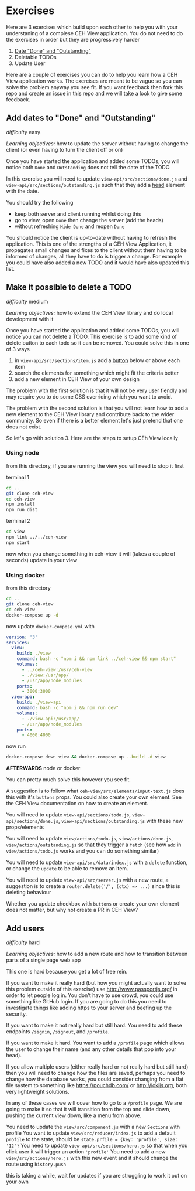 # Exercises

Here are 3 exercises which build upon each other to help you with your understaning of a complese CEH View application.
You do not need to do the exercises in order but they are progressively harder

1. [Date "Done" and "Outstanding"](/exercises-1.md)
2. Deletable TODOs
3. Update User 







Here are a couple of exercises you can do to help you learn how a CEH View application works. The exercises are meant to be vague so you can solve the problem anyway you see fit. If you want feedback then fork this repo and create an issue in this repo and we will take a look to give some feedback.

## Add dates to "Done" and "Outstanding"

*difficulty* easy

*Learning objectives:* how to update the server without having to change the client (or even having to turn the client off or on)

Once you have started the application and added some TODOs, you will notice both `Done` and `Outstanding` does not tell the date of the TODO.

In this exercise you will need to update `view-api/src/sections/done.js` and `view-api/src/sections/outstanding.js` such that they add a [head](https://nerc-ceh.github.io/ceh-view/elements/head) element with the date.

You should try the following

* keep both server and client running whilst doing this
* go to view, open `Done` then change the server (add the heads)
* without refreshing `Hide Done` and reopen `Done`

You should notice the client is up-to-date without having to refresh the application. This is one of the strengths of a CEH View Application, it propagates small changes and fixes to the client without them having to be informed of changes, all they have to do is trigger a change. For example you could have also added a new TODO and it would have also updated this list.

## Make it possible to delete a TODO

*difficulty* medium

*Learning objectives:* how to extend the CEH View library and do local development with it

Once you have started the application and added some TODOs, you will notice you can not delete a TODO. This exercise is to add some kind of delete button to each todo so it can be removed. You could solve this in one of 3 ways

1. in `view-api/src/sections/item.js` add a [button](https://nerc-ceh.github.io/ceh-view/elements/button) below or above each item
2. search the elements for something which might fit the criteria better
3. add a new element in CEH View of your own design

The problem with the first solution is that it will not be very user fiendly and may require you to do some CSS overriding which you want to avoid.

The problem with the second solution is that you will not learn how to add a new element to the CEH View library and contribute back to the wider community. So even if there is a better element let's just pretend that one does not exist.

So let's go with solution 3. Here are the steps to setup CEh View locally

### Using node

from this directory, if you are running the view you will need to stop it first

terminal 1

```sh
cd ..
git clone ceh-view
cd ceh-view
npm install
npm run dist
```

terminal 2

```sh
cd view
npm link ../../ceh-view
npm start
```

now when you change something in ceh-view it will (takes a couple of seconds) update in your view

### Using docker

from this directory

```sh
cd ..
git clone ceh-view
cd ceh-view
docker-compose up -d
```

now update `docker-compose.yml` with

```yaml
version: '3'
services:
  view:
    build: ./view
    command: bash -c "npm i && npm link ../ceh-view && npm start"
    volumes:
      - ../ceh-view:/usr/ceh-view
      - ./view:/usr/app/
      - /usr/app/node_modules
    ports:
      - 3000:3000
  view-api:
    build: ./view-api
    command: bash -c "npm i && npm run dev"
    volumes:
      - ./view-api:/usr/app/
      - /usr/app/node_modules
    ports:
      - 4000:4000
```

now run

```sh
docker-compose down view && docker-compose up --build -d view
```

**AFTERWARDS** node or docker

You can pretty much solve this however you see fit.

A suggestion is to follow what `ceh-view/src/elements/input-text.js` does this with it's `buttons` props.
You could also create your own element. See the CEH View documentation on how to create an element.

You will need to update `view-api/sections/todo.js`, `view-api/sections/done.js`, `view-api/sections/outstanding.js` with these new props/elements

You will need to update `view/actions/todo.js`, `view/actions/done.js`, `view/actions/outstanding.js` so that they trigger a `fetch` (see how `add` in `view/actions/todo.js` works and you can do something similar)

You will need to update `view-api/src/data/index.js` with a `delete` function, or change the `update` to be able to remove an item.

You will need to update `view-api/src/server.js` with a new route, a suggestion is to create a `router.delete('/', (ctx) => ...)` since this is deleting behaviour

Whether you update checkbox with `buttons` or create your own element does not matter, but why not create a PR in CEH View?

## Add users

*difficulty* hard

*Learning objectives:* how to add a new route and how to transition between parts of a single page web app

This one is hard because you get a lot of free rein.

If you want to make it really hard (but how you might actually want to solve this problem outside of this exercise) use <http://www.passportjs.org/> in order to let people log in. You don't have to use crowd, you could use something like GitHub login. If you are going to do this you need to investigate things like adding https to your server and beefing up the security.

If you want to make it not really hard but still hard. You need to add these endpoints `/signin`, `/signout`, and `/profile`.

If you want to make it hard. You want to add a `/profile` page which allows the user to change their name (and any other details that pop into your head).

If you allow multiple users (either really hard or not really hard but still hard) then you will need to change how the files are saved, perhaps you need to change how the database works, you could consider changing from a flat file system to something like <https://pouchdb.com/> or <http://lokijs.org>, both very lightweight solutions.

In any of these cases we will cover how to go to a `/profile` page. We are going to make it so that it will transition from the top and slide down, pushing the current view down, like a menu from above.

You need to update the `view/src/component.js` with a new `Sections` with profile
You want to update `view/src/reducer/index.js` to add a default `profile` to the state, should be `state.prfile = {key: 'profile', size: '12'}`
You need to update `view-api/src/sections/hero.js` so that when you click user it will trigger an action `'profile'`
You need to add a new `view/src/actions/hero.js` with this new event and it should change the route using `history.push`

this is taking a while, wait for updates if you are struggling to work it out on your own
